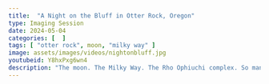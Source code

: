 ```yaml
---
title:  "A Night on the Bluff in Otter Rock, Oregon"
type: Imaging Session
date: 2024-05-04
categories: [  ]
tags: [ "otter rock", moon, "milky way" ]
image: assets/images/videos/nightonbluff.jpg
youtubeid: Y8hxPxg6wn4
description: "The moon. The Milky Way. The Rho Ophiuchi complex. So many targets, and just one night. In this video, I share the experience of watching the sun, moon, and Orion nebula constellation set to be replaced by the beautiful expanse of stars and the Scorpion nebulae which hides a complex and rare nebula."
---
```

